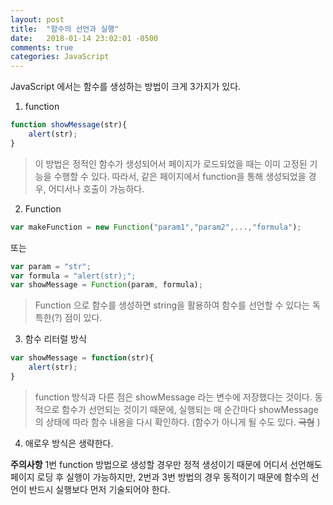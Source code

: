 ```yaml
---
layout: post
title:  "함수의 선언과 실행"
date:   2018-01-14 23:02:01 -0500
comments: true
categories: JavaScript
---
```


JavaScript 에서는 함수를 생성하는 방법이 크게 3가지가 있다.

1. function
```javascript
function showMessage(str){
    alert(str);
}
```
> 이 방법은 정적인 함수가 생성되어서 페이지가 로드되었을 때는 이미 고정된 기능을 수행할 수 있다.
> 따라서, 같은 페이지에서 function을 통해 생성되었을 경우, 어디서나 호출이 가능하다.

2. Function
```javascript
var makeFunction = new Function("param1","param2",...,"formula");
```
또는
```javascript
var param = "str";
var formula = "alert(str);";
var showMessage = Function(param, formula);
```
> Function 으로 함수를 생성하면 string을 활용하여 함수를 선언할 수 있다는 독특한(?) 점이 있다.

3. 함수 리터럴 방식
```javascript
var showMessage = function(str){
    alert(str);
}
```
> function 방식과 다른 점은 showMessage 라는 변수에 저장했다는 것이다. 동적으로 함수가 선언되는 것이기 때문에, 실행되는 매 순간마다 showMessage의 상태에 따라 함수 내용을 다시 확인하다. (함수가 아니게 될 수도 있다. ~~극혐~~ )

4. 애로우 방식은 생략한다.



**주의사항**
1번 function 방법으로 생성할 경우만 정적 생성이기 때문에 어디서 선언해도 페이지 로딩 후 실행이 가능하지만, 2번과 3번 방법의 경우 동적이기 때문에 함수의 선언이 반드시 실행보다 먼저 기술되어야 한다.


